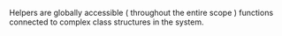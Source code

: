 Helpers are globally accessible ( throughout the entire scope ) functions
connected to complex class structures in the system.
